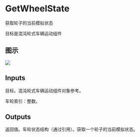 # GetWheelState

获取轮子的当前模拟状态

目标是混沌轮式车辆运动组件

## 图示

![]($-20221218-19042394.png)

## Inputs

目标。混沌轮式车辆运动组件对象参考。

车轮索引：整数。  

## Outputs

返回值。车轮状态结构（通过引用）。获取一个轮子的当前模拟状态。
